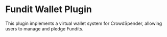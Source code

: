# Fundit Wallet Plugin
This plugin implements a virtual wallet system for CrowdSpender, allowing users to manage and pledge Fundits.
